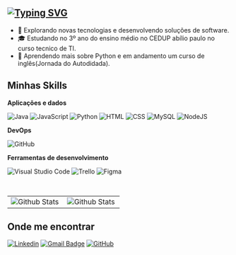 

## [![Typing SVG](https://readme-typing-svg.herokuapp.com/?color=2dde98&size=35&center=true&vCenter=true&width=1000&lines=HELLO,+MY+NAME+is+Gustavo+Scarabellot+dos+Santos;I'm+17+years+old;I+am+from+Criciúma,+SC;I+am+graduating+in+IT+Technician+at+CEDUP;Be+Welcome!+:%29)](https://git.io/typing-svg)



- 🤔 Explorando novas tecnologias e desenvolvendo soluções de software.
- 🎓 Estudando no 3º ano do ensino médio no CEDUP abílio paulo no curso tecnico de TI.
- 🌱 Aprendendo mais sobre Python e em andamento um curso de inglês(Jornada do Autodidada).
<!-- - 💼 Trabalhando como {stack em que você trabalhar} na {empresa}. -->


## Minhas Skills

**Aplicações e dados**

![Java](https://img.shields.io/badge/Java-ED8B00?style=flat&logo=java&logoColor=white)
![JavaScript](https://img.shields.io/badge/JavaScript-F7DF1E?style=flat&logo=javascript&logoColor=black)
![Python](https://img.shields.io/badge/Python-14354C?style=flat&logo=python&logoColor=white)
![HTML](https://img.shields.io/badge/HTML-E34F26?style=&logo=html5&logoColor=white)
![CSS](https://img.shields.io/badge/CSS-1572B6?style=flat&logo=css3&logoColor=white)
![MySQL](https://img.shields.io/badge/-MySQL-333333?style=flat&logo=mysql)
![NodeJS](https://img.shields.io/badge/Node.js-43853D?style=flat&logo=node.js&logoColor=white)


**DevOps**

![GitHub](https://img.shields.io/badge/GitHub-100000?style=flat&logo=github&logoColor=white)


**Ferramentas de desenvolvimento**

![Visual Studio Code](https://img.shields.io/badge/Visual%20Studio%20Code-0078d7.svg?style=flat&logo=visual-studio-code&logoColor=white)
![Trello](https://img.shields.io/badge/Trello-%23026AA7.svg?style=flat&logo=Trello&logoColor=white)
![Figma](https://img.shields.io/badge/Figma-%23F24E1E.svg?style=flat&logo=Figma&logoColor=white)

<br/>

<table align="center">
  <tr>
    <td>
      <img
        align="left"
        src="https://github-readme-stats.vercel.app/api?username=GustavoScarabellotS&show_icons=true&theme=algolia"
        alt="Github Stats"
      />
    </td>
    <td>
      <img
        align="left"
        src="https://github-readme-stats.vercel.app/api/top-langs/?username=GustavoScarabellotS&theme=algolia&hide_border=false&include_all_commits=true&count_private=true&layout=compact"
        alt="Github Stats"
      />
    </td>
  </tr>
</table>

## Onde me encontrar

[![Linkedin](https://img.shields.io/badge/-GustavoScarabelotdosSantos-blue?style=flat-square&logo=Linkedin&logoColor=white&link=https://www.linkedin.com/in/gustavo-scarabellot-dos-santos-750574289/)](https://www.linkedin.com/in/gustavo-scarabellot-dos-santos-750574289/)
[![Gmail Badge](https://img.shields.io/badge/-gustavoscarabelotdev@gmail.com-006bed?style=flat-square&logo=Gmail&logoColor=white&link=mailto:gustavoscarabelotdev@gmail.com )](mailto:gustavoscarabelotdev@gmail.com )
[![GitHub](https://img.shields.io/github/followers/GustavoScarabellotS?label=follow&style=social)](https://github.com/GustavoScarabellotS)
